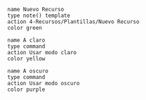 ```button
name Nuevo Recurso
type note() template
action 4-Recursos/Plantillas/Nuevo Recurso
color green
```


```button
name A claro
type command
action Usar modo claro
color yellow
```

```button
name A oscuro
type command
action Usar modo oscuro
color purple
```



